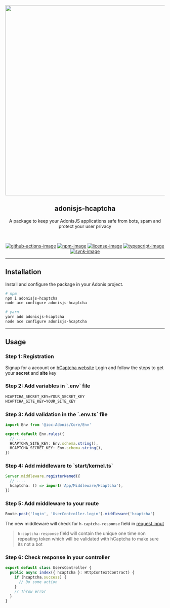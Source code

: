 <div align="center">
  <img src="https://res.cloudinary.com/adonisjs/image/upload/q_100/v1558612869/adonis-readme_zscycu.jpg" width="600px">
</div>

<div align="center">
  <h2>adonisjs-hcaptcha</h2>
  <p>
    A package to keep your AdonisJS applications safe from bots, spam and protect your user privacy
  </p>
</div>

<br/>

<div align="center">

[![github-actions-image]][github-actions-url] [![npm-image]][npm-url] [![license-image]][license-url] [![typescript-image]][typescript-url] [![synk-image]][synk-url]

 </div>

<hr/>

<h2> Installation </h2>
Install and configure the package in your Adonis project.

```bash
# npm
npm i adonisjs-hcaptcha
node ace configure adonisjs-hcaptcha

# yarn
yarn add adonisjs-hcaptcha
node ace configure adonisjs-hcaptcha
```

<hr/>

<h2> Usage </h2>

<h3> Step 1: Registration </h3>

Signup for a account on [hCaptcha website](https://www.hcaptcha.com/signup-interstitial) 
Login and follow the steps to get your <b>secret</b> and <b>site</b> key

<h3> Step 2: Add variables in `.env` file </h3>

```txt
HCAPTCHA_SECRET_KEY=YOUR_SECRET_KEY 
HCAPTCHA_SITE_KEY=YOUR_SITE_KEY
```

<h3> Step 3: Add validation in the `.env.ts` file </h3>

```ts
import Env from '@ioc:Adonis/Core/Env'

export default Env.rules({
  // ....
  HCAPTCHA_SITE_KEY: Env.schema.string(),
  HCAPTCHA_SECRET_KEY: Env.schema.string(),
})
```

<h3> Step 4: Add middleware to `start/kernel.ts` </h3>

```ts
Server.middleware.registerNamed({
  // ....
  hcaptcha: () => import('App/Middleware/Hcaptcha'),
})
```

<h3> Step 5: Add middleware to your route </h3>

```ts
Route.post('login', 'UserController.login').middleware('hcaptcha')
```
The new middleware will check for `h-captcha-response` field in [request input](https://docs.adonisjs.com/guides/request#requestinput)

> `h-captcha-response` field will contain the unique one time non repeating token which will be validated with hCaptcha to make sure its not a bot

<h3> Step 6: Check response in your controller </h3>

```ts
export default class UsersController {
  public async index({ hcaptcha }: HttpContextContract) {
    if (hcaptcha.success) {
      // Do some action
    }
    // Throw error
  }
}

```

[github-actions-image]: https://img.shields.io/github/workflow/status/NerdyLuffy/adonisjs-hcaptcha/test?style=for-the-badge
[github-actions-url]: https://github.com/NerdyLuffy/adonisjs-hcaptcha/actions/workflows/test.yml "github-actions"

[npm-image]: https://img.shields.io/npm/v/adonisjs-hcaptcha.svg?style=for-the-badge&logo=npm
[npm-url]: https://npmjs.org/package/adonisjs-hcaptcha "npm"

[license-image]: https://img.shields.io/npm/l/adonisjs-hcaptcha?color=blueviolet&style=for-the-badge
[license-url]: LICENSE.md "license"

[typescript-image]: https://img.shields.io/badge/Typescript-294E80.svg?style=for-the-badge&logo=typescript
[typescript-url]:  "typescript"

[synk-image]: https://img.shields.io/snyk/vulnerabilities/github/NerdyLuffy/adonisjs-hcaptcha?style=for-the-badge
[synk-url]: https://snyk.io/test/github/NerdyLuffy/adonisjs-hcaptcha?targetFile=package.json "synk"
